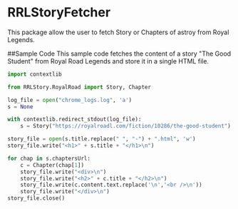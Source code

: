 # RRLStoryFetcher
This package allow the user to fetch Story or Chapters of astroy from Royal  Legends.

##Sample Code
This sample code fetches the content of a story "The Good Student" from Royal Road Legends and store it in a single HTML file.
```python
import contextlib

from RRLStory.RoyalRoad import Story, Chapter

log_file = open("chrome_logs.log", 'a')
s = None

with contextlib.redirect_stdout(log_file):
    s = Story("https://royalroadl.com/fiction/10286/the-good-student")

story_file = open(s.title.replace(" ", "-") + ".html", 'w')
story_file.write("<h1>" + s.title + "</h1>\n")

for chap in s.chaptersUrl:
    c = Chapter(chap[1])
    story_file.write("<div>\n")
    story_file.write("<h2>" + c.title + "</h2>\n")
    story_file.write(c.content.text.replace('\n','<br />\n'))
    story_file.write("</div>\n")
story_file.close()
```
